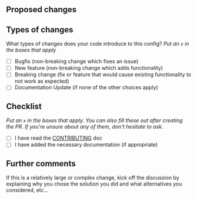## Proposed changes

<!-- Describe the big picture of your changes here.  If it fixes a bug or
resolves a feature request, be sure to link to that issue. -->

## Types of changes

What types of changes does your code introduce to this config?
_Put an `x` in the boxes that apply_

- [ ] Bugfix (non-breaking change which fixes an issue)
- [ ] New feature (non-breaking change which adds functionality)
- [ ] Breaking change (fix or feature that would cause existing functionality to not work as expected)
- [ ] Documentation Update (if none of the other choices apply)

## Checklist

_Put an `x` in the boxes that apply. You can also fill these out after creating the PR. If you're unsure about any of them, don't hesitate to ask._

- [ ] I have read the [CONTRIBUTING](https://github.com/sravioli/wezterm/blob/main/.github/CONTRIBUTING.md) doc
- [ ] I have added the necessary documentation (if appropriate)

## Further comments

If this is a relatively large or complex change, kick off the discussion by explaining why you chose the solution you did and what alternatives you considered, etc...
